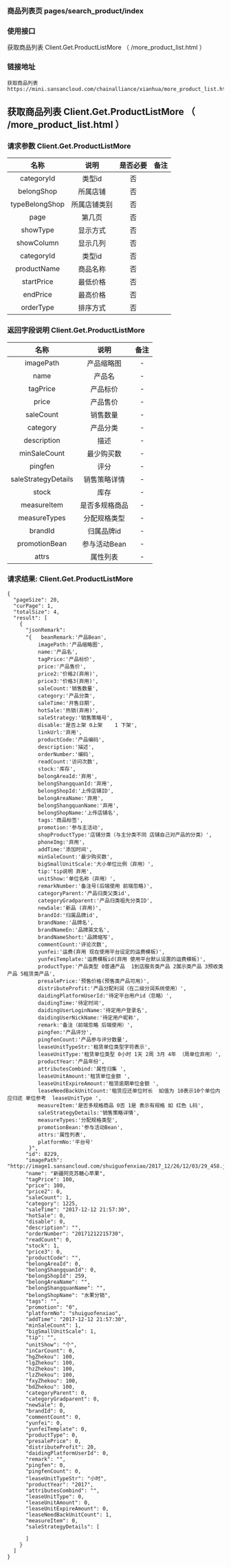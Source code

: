 ### 商品列表页  pages/search_product/index

### 使用接口

   获取商品列表 Client.Get.ProductListMore （ /more_product_list.html ）

### 链接地址

    获取商品列表  https://mini.sansancloud.com/chainalliance/xianhua/more_product_list.html
  
## 获取商品列表 Client.Get.ProductListMore （ /more_product_list.html ）

###  请求参数 Client.Get.ProductListMore

|名称|说明|是否必要|备注
|:---:|:---:|:---:|:---:|
|categoryId|类型id|否|
|belongShop|所属店铺|否|
|typeBelongShop|所属店铺类别|否|
|page|第几页|否|
|showType|显示方式|否|
|showColumn|显示几列|否|
|categoryId|类型id|否|
|productName|商品名称|否|
|startPrice|最低价格|否|
|endPrice|最高价格|否|
|orderType|排序方式|否|

### 返回字段说明 Client.Get.ProductListMore

|名称|说明|备注
|:---:|:---:|:---:|
|imagePath|产品缩略图|-
|name|产品名|-
|tagPrice|产品标价|-
|price|产品售价|-
|saleCount|销售数量|-
|category|产品分类|-
|description|描述|-
|minSaleCount |最少购买数|-
|pingfen |评分|-
|saleStrategyDetails |销售策略详情|-
|stock |库存|-
|measureItem |是否多规格商品|-
|measureTypes |分配规格类型|-
|brandId |归属品牌id|-
|promotionBean |参与活动Bean|-
|attrs |属性列表|-


### 请求结果: Client.Get.ProductListMore

    {
      "pageSize": 20,
      "curPage": 1,
      "totalSize": 4,
      "result": [
        {
          "jsonRemark":
          "{   beanRemark:'产品Bean',
              imagePath:'产品缩略图',
              name:'产品名',
              tagPrice:'产品标价',
              price:'产品售价',
              price2:'价格2(弃用)',
              price3:'价格3(弃用)',
              saleCount:'销售数量',
              category:'产品分类',
              saleTime:'开售日期',
              hotSale:'热销(弃用)',
              saleStrategy:'销售策略号',
              disable:'是否上架 0上架    1 下架',
              linkUrl:'弃用',
              productCode:'产品编码',
              description:'描述',
              orderNumber:'编码',
              readCount:'访问次数',
              stock:'库存',
              belongAreaId:'弃用',
              belongShangquanId:'弃用',
              belongShopId:'上传店铺ID',
              belongAreaName:'弃用',
              belongShangquanName:'弃用',
              belongShopName:'上传店铺名',
              tags:'商品标签',
              promotion:'参与主活动',
              shopProductType:'店铺分类（与主分类不同 店铺自己对产品的分类）',
              phoneImg:'弃用',
              addTime:'添加时间',
              minSaleCount:'最少购买数',
              bigSmallUnitScale:'大小单位比例（弃用）',
              tip:'tip说明 弃用',
              unitShow:'单位名称（弃用）',
              remarkNumber:'备注号(后端使用 前端忽略)',
              categoryParent:'产品归类父类id',
              categoryGradparent:'产品归类祖先分类ID',
              newSale:'新品 (弃用)',
              brandId:'归属品牌id',
              brandName:'品牌名',
              brandNameEn:'品牌英文名',
              brandNameShort:'品牌缩写',
              commentCount:'评论次数',
              yunfei:'运费(弃用 现在使用平台设定的运费模板)',
              yunfeiTemplate:'运费模板id(弃用 使用平台默认设置的运费模板)',
              productType:'产品类型 0普通产品  1到店服务类产品 2展示类产品 3预收类产品 5租赁类产品',
              presalePrice:'预售价格(预售类产品可用)',
              distributeProfit:'产品分配利润（在二级分润系统使用）',
              daidingPlatformUserId:'待定平台用户id（忽略）',
              daidingTime:'待定时间',
              daidingUserLoginName:'待定用户登录名',
              daidingUserNickName:'待定用户昵称',
              remark:'备注（前端忽略 后端使用）',
              pingfen:'产品评分',
              pingfenCount:'产品参与评分数量',
              leaseUnitTypeStr:'租赁单位类型字符表示',
              leaseUnitType:'租赁单位类型 0小时 1天 2周 3月 4年 （周单位弃用）',
              productYear:'产品年份',
              attributesCombind:'属性归集 ',
              leaseUnitAmount:'租赁单位金额 ',
              leaseUnitExpireAmount:'租赁逾期单位金额 ',
              leaseNeedBackUnitCount:'租赁应还单位时长  如值为 10表示10个单位内应归还 单位参考  leaseUnitType ',
              measureItem:'是否多规格商品 0否 1是 表示有规格 如 红色 L码',
              saleStrategyDetails:'销售策略详情',
              measureTypes:'分配规格类型',
              promotionBean:'参与活动Bean',
              attrs:'属性列表',
              platformNo:'平台号'
           }",
          "id": 8229,
          "imagePath": "http://image1.sansancloud.com/shuiguofenxiao/2017_12/26/12/03/29_458.jpg",
          "name": "新疆阿克苏糖心苹果",
          "tagPrice": 100,
          "price": 100,
          "price2": 0,
          "saleCount": 1,
          "category": 1225,
          "saleTime": "2017-12-12 21:57:30",
          "hotSale": 0,
          "disable": 0,
          "description": "",
          "orderNumber": "20171212215730",
          "readCount": 0,
          "stock": 1,
          "price3": 0,
          "productCode": "",
          "belongAreaId": 0,
          "belongShangquanId": 0,
          "belongShopId": 259,
          "belongAreaName": "",
          "belongShangquanName": "",
          "belongShopName": "水果分销",
          "tags": "",
          "promotion": "0",
          "platformNo": "shuiguofenxiao",
          "addTime": "2017-12-12 21:57:30",
          "minSaleCount": 1,
          "bigSmallUnitScale": 1,
          "tip": "",
          "unitShow": "个",
          "inCarCount": 0,
          "hgZhekou": 100,
          "lgZhekou": 100,
          "hzZhekou": 100,
          "lzZhekou": 100,
          "fxyZhekou": 100,
          "bdZhekou": 100,
          "categoryParent": 0,
          "categoryGradparent": 0,
          "newSale": 0,
          "brandId": 0,
          "commentCount": 0,
          "yunfei": 0,
          "yunfeiTemplate": 0,
          "productType": 0,
          "presalePrice": 0,
          "distributeProfit": 20,
          "daidingPlatformUserId": 0,
          "remark": "",
          "pingfen": 0,
          "pingfenCount": 0,
          "leaseUnitTypeStr": "小时",
          "productYear": "2017",
          "attributesCombind": "",
          "leaseUnitType": 0,
          "leaseUnitAmount": 0,
          "leaseUnitExpireAmount": 0,
          "leaseNeedBackUnitCount": 1,
          "measureItem": 0,
          "saleStrategyDetails": [

          ]
        }
      ]
    }